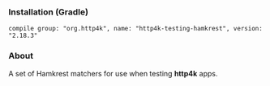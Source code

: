 ### Installation (Gradle)
```compile group: "org.http4k", name: "http4k-testing-hamkrest", version: "2.18.3"```

### About

A set of Hamkrest matchers for use when testing **http4k** apps.
